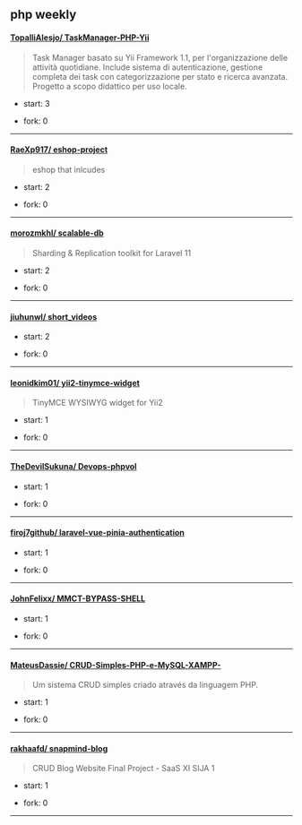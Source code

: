 ## php weekly

#### [TopalliAlesjo/ TaskManager-PHP-Yii](https://github.com/TopalliAlesjo/TaskManager-PHP-Yii)
>  Task Manager basato su Yii Framework 1.1, per l'organizzazione delle attività quotidiane. Include sistema di autenticazione, gestione completa dei task con categorizzazione per stato e ricerca avanzata. Progetto a scopo didattico per uso locale.
+ start: 3
+ fork: 0
---
#### [RaeXp917/ eshop-project](https://github.com/RaeXp917/eshop-project)
>  eshop that inlcudes
+ start: 2
+ fork: 0
---
#### [morozmkhl/ scalable-db](https://github.com/morozmkhl/scalable-db)
>   Sharding & Replication toolkit for Laravel 11
+ start: 2
+ fork: 0
---
#### [jiuhunwl/ short_videos](https://github.com/jiuhunwl/short_videos)
>  
+ start: 2
+ fork: 0
---
#### [leonidkim01/ yii2-tinymce-widget](https://github.com/leonidkim01/yii2-tinymce-widget)
>  TinyMCE WYSIWYG widget for Yii2
+ start: 1
+ fork: 0
---
#### [TheDevilSukuna/ Devops-phpvol](https://github.com/TheDevilSukuna/Devops-phpvol)
>  
+ start: 1
+ fork: 0
---
#### [firoj7github/ laravel-vue-pinia-authentication](https://github.com/firoj7github/laravel-vue-pinia-authentication)
>  
+ start: 1
+ fork: 0
---
#### [JohnFelixx/ MMCT-BYPASS-SHELL](https://github.com/JohnFelixx/MMCT-BYPASS-SHELL)
>  
+ start: 1
+ fork: 0
---
#### [MateusDassie/ CRUD-Simples-PHP-e-MySQL-XAMPP-](https://github.com/MateusDassie/CRUD-Simples-PHP-e-MySQL-XAMPP-)
>  Um sistema CRUD simples criado através da linguagem PHP.
+ start: 1
+ fork: 0
---
#### [rakhaafd/ snapmind-blog](https://github.com/rakhaafd/snapmind-blog)
>  CRUD Blog Website Final Project - SaaS XI SIJA 1
+ start: 1
+ fork: 0
---